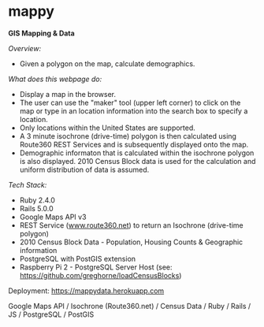 # mappy
**GIS Mapping & Data**


*Overview:*

- Given a polygon on the map, calculate demographics.

*What does this webpage do:*

- Display a map in the browser.
- The user can use the "maker" tool (upper left corner) to click on the map or type in an location information into the search box to specify a location.
- Only locations within the United States are supported.
- A 3 minute isochrone (drive-time) polygon is then calculated using Route360 REST Services and is subsequently displayed onto the map.  
- Demographic informaton that is calculated within the isochrone polygon is also displayed.  2010 Census Block data is used for the calculation and uniform distribution of data is assumed.

*Tech Stack:*

- Ruby 2.4.0
- Rails 5.0.0
- Google Maps API v3
- REST Service (www.route360.net) to return an Isochrone (drive-time polygon)
- 2010 Census Block Data - Population, Housing Counts & Geographic information
- PostgreSQL with PostGIS extension
- Raspberry Pi 2 - PostgreSQL Server Host (see: <a href="https://github.com/greghorne/loadCensusBlocks" target="_blank">https://github.com/greghorne/loadCensusBlocks</a>)


Deployment: https://mappydata.herokuapp.com



Google Maps API / Isochrone (Route360.net) / Census Data / Ruby / Rails / JS / PostgreSQL / PostGIS





